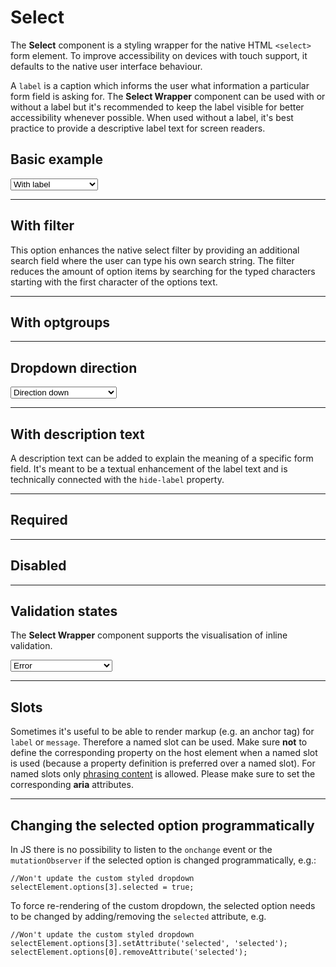 # Select

The **Select** component is a styling wrapper for the native HTML `<select>` form element.
To improve accessibility on devices with touch support, it defaults to the native user interface behaviour.

A `label` is a caption which informs the user what information a particular form field is asking for. The **Select Wrapper** component can be used with or without a label but it's recommended to keep the label visible for better accessibility whenever possible. When used without a label, it's best practice to provide a descriptive label text for screen readers.  

## Basic example

<Playground :markup="basic" :config="config">
  <select v-model="label">
    <option disabled>Select a label mode</option>
    <option selected value="show">With label</option>
    <option value="hide">Without label</option>
    <option value="responsive">Responsive</option>
  </select>
</Playground>

---

## With filter
This option enhances the native select filter by providing an additional search field where the user can type his own search string. 
The filter reduces the amount of option items by searching for the typed characters starting with the first character of the options text.

<Playground :markup="withFilter" :config="config"></Playground>

---

## With optgroups

<Playground :markup="withOptgroups" :config="config"></Playground>

--- 

## Dropdown direction

<Playground :markup="direction" :config="config">
  <select v-model="dropdownDirection">
    <option disabled>Select a dropdown mode</option>
    <option selected value="down">Direction down</option>
    <option value="up">Direction up</option>
    <option value="auto">Direction auto</option>
  </select>
</Playground>

---

## With description text

A description text can be added to explain the meaning of a specific form field. It's meant to be a textual enhancement of the label text and is technically connected with the `hide-label` property.

<Playground :markup="withDescriptionText" :config="config"></Playground>

---

## Required

<Playground :markup="required" :config="config"></Playground>

---

## Disabled

<Playground :markup="disabled" :config="config"></Playground>

---

## Validation states

The **Select Wrapper** component supports the visualisation of inline validation.

<Playground :markup="validationStates" :config="config">
  <select v-model="state">
    <option disabled>Select a validation state</option>
    <option value="error">Error</option>
    <option value="success">Success</option>
    <option value="none">None</option>
  </select>
</Playground>

---

## Slots

Sometimes it's useful to be able to render markup (e.g. an anchor tag) for `label` or `message`. Therefore a named slot can be used. Make sure **not** to define the corresponding property on the host element when a named slot is used (because a property definition is preferred over a named slot).
For named slots only [phrasing content](https://developer.mozilla.org/en-US/docs/Web/Guide/HTML/Content_categories#Phrasing_content) is allowed.
Please make sure to set the corresponding **aria** attributes.

<Playground :markup="slots" :config="config"></Playground>

---

## Changing the selected option programmatically
In JS there is no possibility to listen to the `onchange` event or the `mutationObserver` if the selected option is changed programmatically, e.g.:
```tsx
//Won't update the custom styled dropdown
selectElement.options[3].selected = true;
```

To force re-rendering of the custom dropdown, the selected option needs to be changed by adding/removing the `selected` attribute, e.g.

```tsx
//Won't update the custom styled dropdown
selectElement.options[3].setAttribute('selected', 'selected');
selectElement.options[0].removeAttribute('selected');
```

<script lang="ts">
  import Vue from 'vue';
  import Component from 'vue-class-component';
  
  const buildOptions = (opts: string[]): string[] => opts.map(val => `<option value="${val}">Option ${val.toUpperCase()}</option>`);
  
  @Component
  export default class Code extends Vue {
    config = { themeable: true, overflowX: 'visible' };
    
    label = 'show';
    state = 'error';
    dropdownDirection = 'auto';
    
    get basic() {
      const attr = `hide-label="${this.label === 'hide' ? 'true' : this.label === 'responsive' ? '{ base: true, l: false }' : 'false'}"`;
      return `<p-select-wrapper label="Some label" ${attr}>
  <select name="some-name">
    ${buildOptions(['a','b','c','d','e','f']).join('\n    ')}
  </select>
</p-select-wrapper>`;
    }
    
    get withFilter() {
      const options = {
        AF: 'Afghanistan',
        AX: 'Åland Islands',
        AL: 'Albania',
        DZ: 'Algeria',
        AS: 'American Samoa',
        AD: 'Andorra',
        AO: 'Angola',
        AI: 'Anguilla',
        AQ: 'Antarctica',
        AG: 'Antigua and Barbuda',
        AR: 'Argentina',
        AM: 'Armenia',
        AW: 'Aruba',
        AU: 'Australia',
        AT: 'Austria',
        AZ: 'Azerbaijan',
        BS: 'Bahamas',
        BH: 'Bahrain',
        BD: 'Bangladesh',
        BB: 'Barbados',
        BY: 'Belarus',
        BE: 'Belgium',
        BZ: 'Belize',
        BJ: 'Benin',
        BM: 'Bermuda',
        BT: 'Bhutan',
        BO: 'Bolivia, Plurinational State of',
        BQ: 'Bonaire, Sint Eustatius and Saba',
        BA: 'Bosnia and Herzegovina',
        BW: 'Botswana',
        BV: 'Bouvet Island',
        BR: 'Brazil',
        IO: 'British Indian Ocean Territory',
        BN: 'Brunei Darussalam',
        BG: 'Bulgaria',
        BF: 'Burkina Faso',
        BI: 'Burundi',
        KH: 'Cambodia',
        CM: 'Cameroon',
        CA: 'Canada',
        CV: 'Cape Verde',
        KY: 'Cayman Islands',
        CF: 'Central African Republic',
        TD: 'Chad',
        CL: 'Chile',
        CN: 'China',
        CX: 'Christmas Island',
        CC: 'Cocos (Keeling) Islands',
        CO: 'Colombia',
        KM: 'Comoros',
        CG: 'Congo',
        CD: 'Congo, the Democratic Republic of the',
        CK: 'Cook Islands',
        CR: 'Costa Rica',
        CI: 'Côte d\'Ivoire',
        HR: 'Croatia',
        CU: 'Cuba',
        CW: 'Curaçao',
        CY: 'Cyprus',
        CZ: 'Czech Republic',
        DK: 'Denmark',
        DJ: 'Djibouti',
        DM: 'Dominica',
        DO: 'Dominican Republic',
        EC: 'Ecuador',
        EG: 'Egypt',
        SV: 'El Salvador',
        GQ: 'Equatorial Guinea',
        ER: 'Eritrea',
        EE: 'Estonia',
        ET: 'Ethiopia',
        FK: 'Falkland Islands (Malvinas)',
        FO: 'Faroe Islands',
        FJ: 'Fiji',
        FI: 'Finland',
        FR: 'France',
        GF: 'French Guiana',
        PF: 'French Polynesia',
        TF: 'French Southern Territories',
        GA: 'Gabon',
        GM: 'Gambia',
        GE: 'Georgia',
        DE: 'Germany',
        GH: 'Ghana',
        GI: 'Gibraltar',
        GR: 'Greece',
        GL: 'Greenland',
        GD: 'Grenada',
        GP: 'Guadeloupe',
        GU: 'Guam',
        GT: 'Guatemala',
        GG: 'Guernsey',
        GN: 'Guinea',
        GW: 'Guinea-Bissau',
        GY: 'Guyana',
        HT: 'Haiti',
        HM: 'Heard Island and McDonald Islands',
        VA: 'Holy See (Vatican City State',
        HN: 'Honduras',
        HK: 'Hong Kong',
        HU: 'Hungary',
        IS: 'Iceland',
        IN: 'India',
        ID: 'Indonesia',
        IR: 'Iran, Islamic Republic of',
        IQ: 'Iraq',
        IE: 'Ireland',
        IM: 'Isle of Man',
        IL: 'Israel',
        IT: 'Italy',
        JM: 'Jamaica',
        JP: 'Japan',
        JE: 'Jersey',
        JO: 'Jordan',
        KZ: 'Kazakhstan',
        KE: 'Kenya',
        KI: 'Kiribati',
        KP: 'Korea, Democratic People\'s Republic of',
        KR: 'Korea, Republic of',
        KW: 'Kuwait',
        KG: 'Kyrgyzstan',
        LA: 'Lao People\'s Democratic Republic',
        LV: 'Latvia',
        LB: 'Lebanon',
        LS: 'Lesotho',
        LR: 'Liberia',
        LY: 'Libya',
        LI: 'Liechtenstein',
        LT: 'Lithuania',
        LU: 'Luxembourg',
        MO: 'Macao',
        MK: 'Macedonia, the former Yugoslav Republic of',
        MG: 'Madagascar',
        MW: 'Malawi',
        MY: 'Malaysia',
        MV: 'Maldives',
        ML: 'Mali',
        MT: 'Malta',
        MH: 'Marshall Islands',
        MQ: 'Martinique',
        MR: 'Mauritania',
        MU: 'Mauritius',
        YT: 'Mayotte',
        MX: 'Mexico',
        FM: 'Micronesia, Federated States of',
        MD: 'Moldova, Republic of',
        MC: 'Monaco',
        MN: 'Mongolia',
        ME: 'Montenegro',
        MS: 'Montserrat',
        MA: 'Morocco',
        MZ: 'Mozambique',
        MM: 'Myanmar',
        NA: 'Namibia',
        NR: 'Nauru',
        NP: 'Nepal',
        NL: 'Netherlands',
        NC: 'New Caledonia',
        NZ: 'New Zealand',
        NI: 'Nicaragua',
        NE: 'Niger',
        NG: 'Nigeria',
        NU: 'Niue',
        NF: 'Norfolk Island',
        MP: 'Northern Mariana Islands',
        NO: 'Norway',
        OM: 'Oman',
        PK: 'Pakistan',
        PW: 'Palau',
        PS: 'Palestinian Territory, Occupied',
        PA: 'Panama',
        PG: 'Papua New Guinea',
        PY: 'Paraguay',
        PE: 'Peru',
        PH: 'Philippines',
        PN: 'Pitcairn',
        PL: 'Poland',
        PT: 'Portugal',
        PR: 'Puerto Rico',
        QA: 'Qatar',
        RE: 'Réunion',
        RO: 'Romania',
        RU: 'Russian Federation',
        RW: 'Rwanda',
        BL: 'Saint Barthélemy',
        SH: 'Saint Helena, Ascension and Tristan da Cunha',
        KN: 'Saint Kitts and Nevis',
        LC: 'Saint Lucia',
        MF: 'Saint Martin (French part',
        PM: 'Saint Pierre and Miquelon',
        VC: 'Saint Vincent and the Grenadines',
        WS: 'Samoa',
        SM: 'San Marino',
        ST: 'Sao Tome and Principe',
        SA: 'Saudi Arabia',
        SN: 'Senegal',
        RS: 'Serbia',
        SC: 'Seychelles',
        SL: 'Sierra Leone',
        SG: 'Singapore',
        SX: 'Sint Maarten (Dutch part',
        SK: 'Slovakia',
        SI: 'Slovenia',
        SB: 'Solomon Islands',
        SO: 'Somalia',
        ZA: 'South Africa',
        GS: 'South Georgia and the South Sandwich Islands',
        SS: 'South Sudan',
        ES: 'Spain',
        LK: 'Sri Lanka',
        SD: 'Sudan',
        SR: 'Suriname',
        SJ: 'Svalbard and Jan Mayen',
        SZ: 'Swaziland',
        SE: 'Sweden',
        CH: 'Switzerland',
        SY: 'Syrian Arab Republic',
        TW: 'Taiwan, Province of China',
        TJ: 'Tajikistan',
        TZ: 'Tanzania, United Republic of',
        TH: 'Thailand',
        TL: 'Timor-Leste',
        TG: 'Togo',
        TK: 'Tokelau',
        TO: 'Tonga',
        TT: 'Trinidad and Tobago',
        TN: 'Tunisia',
        TR: 'Turkey',
        TM: 'Turkmenistan',
        TC: 'Turks and Caicos Islands',
        TV: 'Tuvalu',
        UG: 'Uganda',
        UA: 'Ukraine',
        AE: 'United Arab Emirates',
        GB: 'United Kingdom',
        US: 'United States',
        UM: 'United States Minor Outlying Islands',
        UY: 'Uruguay',
        UZ: 'Uzbekistan',
        VU: 'Vanuatu',
        VE: 'Venezuela, Bolivarian Republic of',
        VN: 'Viet Nam',
        VG: 'Virgin Islands, British',
        VI: 'Virgin Islands, U.S',
        WF: 'Wallis and Futuna',
        EH: 'Western Sahara',
        YE: 'Yemen',
        ZM: 'Zambia',
        ZW: 'Zimbabwe',      
      };
      return `<p-select-wrapper filter="true" label="Some label">
  <select name="some-name">
    ${Object.entries(options).map(([value, label]) => `<option value="${value}"${value === 'AQ' ? ' disabled' : ''}>${label}</option>`).join('\n    ')}
  </select>
</p-select-wrapper>`;
    }
    
    withOptgroups =
`<p-select-wrapper label="Some label">
  <select name="some-name">
    <optgroup label="Some optgroup label 1">
      ${buildOptions(['a','b','c','d','e','f']).join('\n      ')}
    </optgroup>
    <optgroup label="Some optgroup label 2">
      ${buildOptions(['g','h','i']).join('\n      ')}
    </optgroup>
  </select>
</p-select-wrapper>`;

get direction() {
  return `<p-select-wrapper label="Some label" dropdown-direction="${this.dropdownDirection}">
  <select name="some-name">
    ${buildOptions(['a','b','c','d','e','f']).join('\n    ')}
  </select>
</p-select-wrapper>`;
}
    
    withDescriptionText =
`<p-select-wrapper label="Some label" description="Some description">
  <select name="some-name">
    ${buildOptions(['a','b','c']).join('\n    ')}
  </select>
</p-select-wrapper>`;

    required =
`<p-select-wrapper label="Some label">
  <select name="some-name" required>
    ${buildOptions(['a','b','c']).join('\n    ')}
  </select>
</p-select-wrapper>`;

    disabled =
`<p-select-wrapper label="Some label">
  <select name="some-name" disabled>
    ${buildOptions(['a','b','c']).join('\n    ')}
  </select>
</p-select-wrapper>`;

    get validationStates() {
      const attr = `message="${this.state !== 'none' ? `Some ${this.state} validation message.` : ''}"`;
      return `<p-select-wrapper label="Some label" state="${this.state}" ${attr}>
  <select name="some-name" :aria-invalid="state === 'error'">
    ${buildOptions(['a','b','c']).join('\n    ')}
  </select>
</p-select-wrapper>`
    }

    slots =
`<p-select-wrapper state="error">
  <span slot="label" id="some-label-id">Some label with a <a href="https://designsystem.porsche.com">link</a>.</span>
  <span slot="description">Some description with a <a href="https://designsystem.porsche.com">link</a>.</span>
  <select name="some-name" aria-labelledby="some-label-id" aria-describedby="some-message-id">
    ${buildOptions(['a','b','c']).join('\n    ')}
  </select>
  <span slot="message" id="some-message-id">Some error message with a <a href="https://designsystem.porsche.com">link</a>.</span>
</p-select-wrapper>`;
  }
</script>